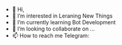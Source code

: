 - 👋 Hi,
- 👀 I’m interested in Leraning New Things
- 🌱 I’m currently learning Bot Development
- 💞️ I’m looking to collaborate on ...
- 📫 How to reach me Telegram:
<!---
kirito-124/kirito-124 is a ✨ special ✨ repository because its `README.md` (this file) appears on your GitHub profile.
You can click the Preview link to take a look at your changes.
--->
